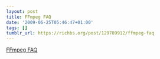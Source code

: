 ```yaml
---
layout: post
title: FFmpeg FAQ
date: '2009-06-25T05:46:47+01:00'
tags: []
tumblr_url: https://richbs.org/post/129789912/ffmpeg-faq
---
```

[FFmpeg FAQ](http://ffmpeg.org/faq.html)  
